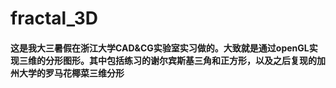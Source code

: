 # fractal_3D
#### 这是我大三暑假在浙江大学CAD&CG实验室实习做的。大致就是通过openGL实现三维的分形图形。其中包括练习的谢尔宾斯基三角和正方形，以及之后复现的加州大学的罗马花椰菜三维分形

